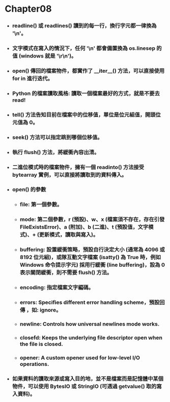 Chapter08
=====
* ### readline() 或 readlines() 讀到的每一行，換行字元都一律換為 '\n'。
* ### 文字模式在寫入的情況下，任何 '\n' 都會備置換為 os.linesep 的值 (windows 就是 '\r\n')。
* ### open() 傳回的檔案物件，都實作了 \_\_iter\_\_() 方法，可以直接使用 for in 進行迭代。
* ### Python 的檔案讀取風格: 讀取一個檔案最好的方式，就是不要去 read!
* ### tell() 方法告知目前在檔案中的位移值，單位是位元組值，開頭位元值為 0。
* ### seek() 方法可以指定跳到哪個位移值。
* ### 執行 flush() 方法，將緩衝內容出清。
* ### 二進位模式時的檔案物件，擁有一個 readinto() 方法接受 bytearray 實例，可以直接將讀取到的資料傳入。
* ### open() 的參數
    * ### file: 第一個參數。
    * ### mode: 第二個參數，r (預設)、w、x (檔案須不存在，存在引發 FileExistsError)、a (附加)、b (二進)、t (預設值，文字模式)、+ (更新模式，讀取與寫入)。
    * ### buffering: 設置緩衝策略，預設自行決定大小 (通常為 4096 或 8192 位元組)，或隊互動文字檔案 (isatty() 為 True 時，例如 Windows 命令提示字元) 採用行緩衝 (line buffering)，設為 0 表示關閉緩衝，則不需要 flush() 方法。
    * ### encoding: 指定檔案文字編碼。
    * ### errors: Specifies different error handling scheme，預設回傳 ，如: ignore。
    * ### newline: Controls how universal newlines mode works.
    * ### closefd: Keeps the underlying file descriptor open when the file is closed.
    * ### opener: A custom opener used for low-level I/O operations.
* ### 如果資料的讀取來源或寫入目的地，並不是檔案而是記憶體中某個物件，可以使用 BytesIO 或 StringIO (可透過 getvalue() 取的寫入資料)。

